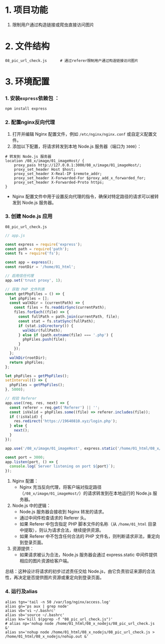 # 1. 项目功能

1. 限制用户通过构造链接或爬虫直接访问图片

# 2. 文件结构

```
08_pic_url_check.js      # 通过referer限制用户通过构造链接访问图片
```

# 3. 环境配置

### 1. 安装`express`依赖包 ：



```bash
npm install express
```

### 2. 配置nginx反向代理

1. 打开并编辑 Nginx 配置文件，例如 `/etc/nginx/nginx.conf` 或自定义配置文件。
2. 添加以下配置，将请求转发到本地 Node.js 服务器（端口为 `3000`）：

```nginx
# 转发到 Node.js 服务器
location /08_x/image/01_imageHost/ {
    proxy_pass http://127.0.0.1:3000/08_x/image/01_imageHost/;
    proxy_set_header Host $host;
    proxy_set_header X-Real-IP $remote_addr;
    proxy_set_header X-Forwarded-For $proxy_add_x_forwarded_for;
    proxy_set_header X-Forwarded-Proto https;
}
```

- Nginx 配置文件中用于设置反向代理的指令，确保对特定路径的请求可以被转发到 Node.js 服务器。
 

### 3. 创建 Node.js 应用


`08_pic_url_check.js`

```js
// app.js

const express = require('express');
const path = require('path');
const fs = require('fs');

const app = express();
const rootDir = '/home/01_html';

// 启用信任代理
app.set('trust proxy', 1);

// 获取 PHP 文件列表
const getPhpFiles = () => {
  let phpFiles = [];
  const walkDir = (currentPath) => {
    const files = fs.readdirSync(currentPath);
    files.forEach((file) => {
      const fullPath = path.join(currentPath, file);
      const stat = fs.statSync(fullPath);
      if (stat.isDirectory()) {
        walkDir(fullPath);
      } else if (path.extname(file) === '.php') {
        phpFiles.push(file);
      }
    });
  };
  walkDir(rootDir);
  return phpFiles;
};

let phpFiles = getPhpFiles();
setInterval(() => {
  phpFiles = getPhpFiles();
}, 5000);

// 校验 Referer
app.use((req, res, next) => {
  const referer = req.get('Referer') || '';
  const isValid = phpFiles.some((file) => referer.includes(file));
  if (!isValid) {
    res.redirect('https://19640810.xyz/login.php');
  } else {
    next();
  }
});

app.use('/08_x/image/01_imageHost', express.static('/home/01_html/08_x/image/01_imageHost'));

const port = 3000;
app.listen(port, () => {
  console.log(`Server listening on port ${port}`);
});
```

1. Nginx 配置：
   - Nginx 充当反向代理，将客户端对指定路径（`/08_x/image/01_imageHost/`）的请求转发到在本地运行的 Node.js 服务器。
2. Node.js 中的逻辑：
   - Node.js 服务器会接收到 Nginx 转发的请求。
   - 通过中间件检查请求的 Referer 头。
   - 如果 Referer 中包含指定 PHP 脚本文件的名称（从 `/home/01_html` 目录中提取），则认为请求合法，继续提供资源。
   - 如果 Referer 中不包含任何合法的 PHP 文件名，则判断请求非法，重定向到登录页面。
3. 资源提供：
   - 如果请求被认为合法，Node.js 服务器会通过 express.static 中间件提供相应的图片资源给客户端。

总结：这种设计将请求的初步过滤责任交给 Node.js，由它负责验证来源的合法性，再决定是否提供图片资源或重定向到登录页面。


### 4. 运行及alias

```
alias tgn='tail -n 50 /var/log/nginx/access.log'
alias gn='ps aux | grep node'
alias vb='vi ~/.bashrc'
alias sb='source ~/.bashrc'
alias kn='kill $(pgrep -f "08_pic_url_check.js")'
# alias np='nohup node /home/01_html/08_x_nodejs/08_pic_url_check.js &'
alias sn='nohup node /home/01_html/08_x_nodejs/08_pic_url_check.js > /home/01_html/08_x_nodejs/nohup.out &'
```





